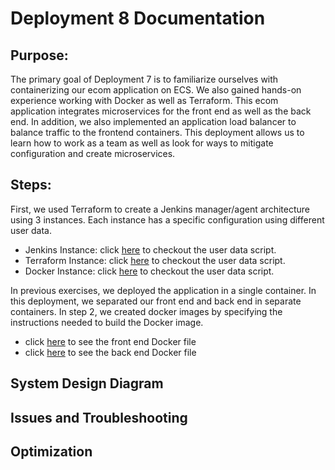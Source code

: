 # Deployment 8 Documentation 

## Purpose:
The primary goal of Deployment 7 is to familiarize ourselves with containerizing our ecom application on ECS. We also gained hands-on experience working with Docker as well as Terraform. This ecom application integrates microservices for the front end as well as the back end. In addition, we also implemented an application load balancer to balance traffic to the frontend containers. This deployment allows us to learn how to work as a team as well as look for ways to mitigate configuration and create microservices.


## Steps:
First, we used Terraform to create a Jenkins manager/agent architecture using 3 instances. Each instance has a specific configuration using different user data.
 - Jenkins Instance: click [here](https://github.com/DarrielleEvans/deployment8/blob/main/first-infrastucture/deployjenkins.sh) to checkout the user data script.
 - Terraform Instance: click [here](https://github.com/DarrielleEvans/deployment8/blob/main/first-infrastucture/deployterraform.sh) to checkout the user data script.
 - Docker Instance: click [here](https://github.com/DarrielleEvans/deployment8/blob/main/first-infrastucture/deploydocker.sh) to checkout the user data script.

In previous exercises, we deployed the application in a single container. In this deployment, we separated our front end and back end in separate containers. In step 2, we created docker images by specifying the instructions needed to build the Docker image.
- click [here](https://github.com/DarrielleEvans/deployment8/blob/main/frontend/Dockerfile) to see the front end Docker file
- click [here](https://github.com/DarrielleEvans/deployment8/blob/main/backend/Dockerfile) to see the back end Docker file






## System Design Diagram


## Issues and Troubleshooting


## Optimization


